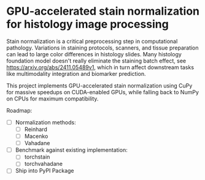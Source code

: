 # GPU-accelerated stain normalization for histology image processing

Stain normalization is a critical preprocessing step in computational pathology. Variations in staining protocols, scanners, and tissue preparation can lead to large color differences in histology slides. Many histology foundation model doesn't really eliminate the staining batch effect, see https://arxiv.org/abs/2411.05489v1, which in turn affect downstream tasks like multimodality integration and biomarker prediction.

This project implements GPU-accelerated stain normalization using CuPy
for massive speedups on CUDA-enabled GPUs, while falling back to NumPy on CPUs for maximum compatibility.

Roadmap:

- [ ] Normalization methods:
    - [ ] Reinhard
    - [ ] Macenko
    - [ ] Vahadane
- [ ] Benchmark against existing implementation:
    - [ ] torchstain
    - [ ] torchvahadane
- [ ] Ship into PyPI Package